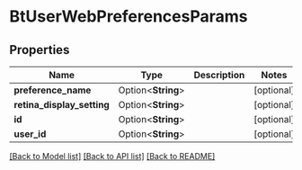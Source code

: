 # BtUserWebPreferencesParams

## Properties

Name | Type | Description | Notes
------------ | ------------- | ------------- | -------------
**preference_name** | Option<**String**> |  | [optional]
**retina_display_setting** | Option<**String**> |  | [optional]
**id** | Option<**String**> |  | [optional]
**user_id** | Option<**String**> |  | [optional]

[[Back to Model list]](../README.md#documentation-for-models) [[Back to API list]](../README.md#documentation-for-api-endpoints) [[Back to README]](../README.md)


